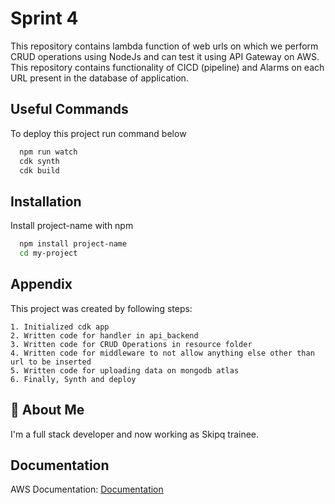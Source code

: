 
# Sprint 4

This repository contains lambda function of web urls on which we perform CRUD operations using NodeJs and can test it using API Gateway on AWS. This repository contains functionality of CICD (pipeline) and Alarms on each URL present in the database of application.

## Useful Commands

To deploy this project run command below

```bash
  npm run watch
  cdk synth
  cdk build
```


## Installation

Install project-name with npm

```bash
  npm install project-name
  cd my-project
```
    
## Appendix

This project was created by following steps:

    1. Initialized cdk app 
    2. Written code for handler in api_backend
    3. Written code for CRUD Operations in resource folder
    4. Written code for middleware to not allow anything else other than url to be inserted
    5. Written code for uploading data on mongodb atlas
    6. Finally, Synth and deploy 

## 🚀 About Me
I'm a full stack developer and now working as Skipq trainee.


## Documentation
AWS Documentation:
[Documentation](https://docs.aws.amazon.com/cdk/api/v2/docs/aws-cdk-lib.aws_lambda.Function.html)


